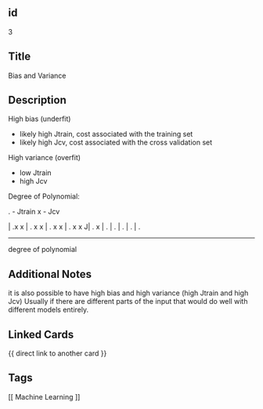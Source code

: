## id
3

## Title
Bias and Variance

## Description
High bias (underfit)
- likely high Jtrain, cost associated with the training set
- likely high Jcv, cost associated with the cross validation set

High variance (overfit)
- low Jtrain
- high Jcv

Degree of Polynomial:

. - Jtrain
x - Jcv

 | .x                x
 | . x              x
 |  . x            x
 |  .   x       x
J|   .      x
 |     .
 |      .
 |         .
 |             .
 |                    .
 _______________________
  degree of polynomial

## Additional Notes
it is also possible to have high bias and high variance
(high Jtrain and high Jcv)
Usually if there are different parts of the input that would do well with
different models entirely.

## Linked Cards
{{ direct link to another card }}

## Tags
[[ Machine Learning ]] 
